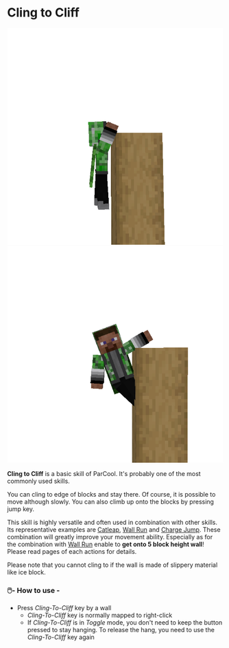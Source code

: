 # Cling to Cliff

![cling from side](../resources/actions/ClingToCliff1.png)
![cling looking side](../resources/actions/ClingToCliff2.png)

**Cling to Cliff** is a basic skill of ParCool. It's probably one of the most commonly used skills.

You can cling to edge of blocks and stay there. Of course, it is possible to move although slowly. You can also climb up
onto the blocks by pressing jump key.

This skill is highly versatile and often used in combination with other skills.
Its representative examples are [Catleap](catleap.md), [Wall Run](v_wall_run.md) and [Charge Jump](charge_jump.md).
These combination will greatly improve your movement ability. Especially as for the combination
with [Wall Run](v_wall_run.md) enable to **get onto 5 block height wall**! Please read pages of each actions for
details.

Please note that you cannot cling to if the wall is made of slippery material like ice block.

### 🖱️- How to use -

- Press *Cling-To-Cliff* key by a wall
  - *Cling-To-Cliff* key is normally mapped to right-click
  - If *Cling-To-Cliff* is in *Toggle* mode, you don't need to keep the button pressed to stay hanging. To release the hang, you need to use the *Cling-To-Cliff* key again